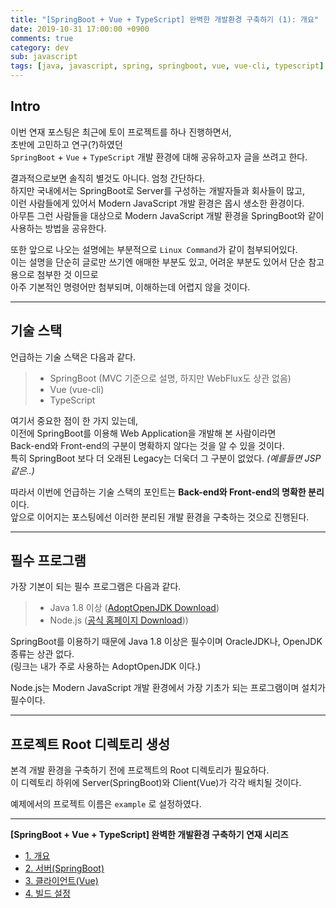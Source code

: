 ```yaml
---
title: "[SpringBoot + Vue + TypeScript] 완벽한 개발환경 구축하기 (1): 개요"
date: 2019-10-31 17:00:00 +0900
comments: true
category: dev
sub: javascript
tags: [java, javascript, spring, springboot, vue, vue-cli, typescript]
---
```


## Intro
이번 연재 포스팅은 최근에 토이 프로젝트를 하나 진행하면서,  
초반에 고민하고 연구(?)하였던  
`SpringBoot` + `Vue` + `TypeScript` 개발 환경에 대해 공유하고자 글을 쓰려고 한다.

결과적으로보면 솔직히 별것도 아니다. 엄청 간단하다.  
하지만 국내에서는 SpringBoot로 Server를 구성하는 개발자들과 회사들이 많고,  
이런 사람들에게 있어서 Modern JavaScript 개발 환경은 몹시 생소한 환경이다.  
아무튼 그런 사람들을 대상으로 Modern JavaScript 개발 환경을 SpringBoot와 같이 사용하는 방법을 공유한다.

또한 앞으로 나오는 설명에는 부분적으로 `Linux Command`가 같이 첨부되어있다.  
이는 설명을 단순히 글로만 쓰기엔 애매한 부분도 있고, 어려운 부분도 있어서 단순 참고용으로 첨부한 것 이므로  
아주 기본적인 명령어만 첨부되며, 이해하는데 어렵지 않을 것이다.

---

## 기술 스택
언급하는 기술 스택은 다음과 같다.

> * SpringBoot (MVC 기준으로 설명, 하지만 WebFlux도 상관 없음)
> * Vue (vue-cli)
> * TypeScript

여기서 중요한 점이 한 가지 있는데,  
이전에 SpringBoot를 이용해 Web Application을 개발해 본 사람이라면  
Back-end와 Front-end의 구분이 명확하지 않다는 것을 알 수 있을 것이다.  
특히 SpringBoot 보다 더 오래된 Legacy는 더욱더 그 구분이 없었다. *(예를들면 JSP 같은..)*  

따라서 이번에 언급하는 기술 스택의 포인트는 **Back-end와 Front-end의 명확한 분리**이다.  
앞으로 이어지는 포스팅에선 이러한 분리된 개발 환경을 구축하는 것으로 진행된다.

---

## 필수 프로그램
가장 기본이 되는 필수 프로그램은 다음과 같다.

> * Java 1.8 이상 ([AdoptOpenJDK Download](https://adoptopenjdk.net/))
> * Node.js ([공식 홈페이지 Download](https://nodejs.org/)))

SpringBoot를 이용하기 때문에 Java 1.8 이상은 필수이며 OracleJDK나, OpenJDK 종류는 상관 없다.  
(링크는 내가 주로 사용하는 AdoptOpenJDK 이다.)

Node.js는 Modern JavaScript 개발 환경에서 가장 기초가 되는 프로그램이며 설치가 필수이다.

---

## 프로젝트 Root 디렉토리 생성
본격 개발 환경을 구축하기 전에 프로젝트의 Root 디렉토리가 필요하다.  
이 디렉토리 하위에 Server(SpringBoot)와 Client(Vue)가 각각 배치될 것이다.

예제에서의 프로젝트 이름은 `example` 로 설정하였다.

---

**[SpringBoot + Vue + TypeScript] 완벽한 개발환경 구축하기 연재 시리즈**
* [1. 개요](/dev/50)
* [2. 서버(SpringBoot)](/dev/51)
* [3. 클라이언트(Vue)](/dev/52)
* [4. 빌드 설정](/dev/53)